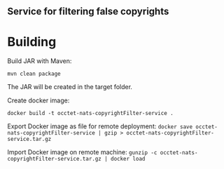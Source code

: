 ## Service for filtering false copyrights

# Building

Build JAR with Maven:

`mvn clean package`

The JAR will be created in the target folder.

Create docker image:

`docker build -t occtet-nats-copyrightFilter-service .`

Export Docker image as file for remote deployment:
`docker save occtet-nats-copyrightFilter-service | gzip > occtet-nats-copyrightFilter-service.tar.gz`

Import Docker image on remote machine:
`gunzip -c occtet-nats-copyrightFilter-service.tar.gz | docker load`

